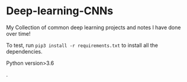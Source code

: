 # Deep-learning-CNNs


My Collection of common deep learning projects and notes I have done over time!

To test, run `pip3 install -r requirements.txt` to install all the dependencies.

Python version>3.6



. 




